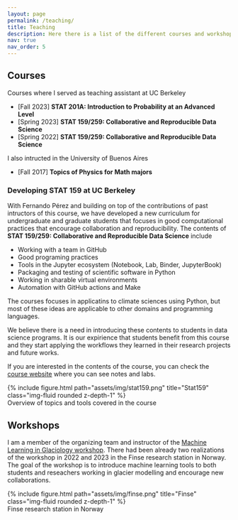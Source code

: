 ```yaml
---
layout: page
permalink: /teaching/
title: Teaching
description: Here there is a list of the different courses and workshops I taught. 
nav: true
nav_order: 5
---
```


## Courses 

Courses where I served as teaching assistant at UC Berkeley
- [Fall 2023] **STAT 201A:  Introduction to Probability at an Advanced Level**
- [Spring 2023] **STAT 159/259:  Collaborative and Reproducible Data Science**
- [Spring 2022] **STAT 159/259:  Collaborative and Reproducible Data Science**

I also intructed in the University of Buenos Aires 
- [Fall 2017] **Topics of Physics for Math majors**


### Developing STAT 159 at UC Berkeley

With Fernando Pérez and building on top of the contributions of past intructors of this course, we have developed a new curriculum for undergraduate and graduate students that focuses in good computational practices that encourage collaboration and reproducibility. The contents of **STAT 159/259:  Collaborative and Reproducible Data Science** include
- Working with a team in GitHub
- Good programing practices 
- Tools in the Jupyter ecosystem (Notebook, Lab, Binder, JupyterBook)
- Packaging and testing of scientific software in Python
- Working in sharable virtual environments
- Automation with GitHub actions and Make

The courses focuses in applicatins to climate sciences using Python, but most of these ideas are applicable to other domains and programming languages. 

We believe there is a need in introducing these contents to students in data science programs. It is our expirience that students benefit from this course and they start applying the workflows they learned in their research projects and future works. 

If you are interested in the contents of the course, you can check the [course website](https://ucb-stat-159-s23.github.io/site/) where you can see notes and labs.

<div class="row">
    <div class="col-sm mt-3 mt-md-0">
        {% include figure.html path="assets/img/stat159.png" title="Stat159" class="img-fluid rounded z-depth-1" %}
    </div>
</div>
<div class="caption">
    Overview of topics and tools covered in the course
</div>


## Workshops

I am a member of the organizing team and instructor of the [Machine Learning in Glaciology workshop](https://machine-learning-in-glaciology-workshop.github.io). There had been already two realizations of the workshop in 2022 and 2023 in the Finse research station in Norway. The goal of the workshop is to introduce machine learning tools to both students and reseachers working in glacier modelling and encourage new collaborations.  

<div class="row">
    <div class="col-sm mt-3 mt-md-0">
        {% include figure.html path="assets/img/finse.png" title="Finse" class="img-fluid rounded z-depth-1" %}
    </div>
</div>
<div class="caption">
    Finse research station in Norway 
</div>